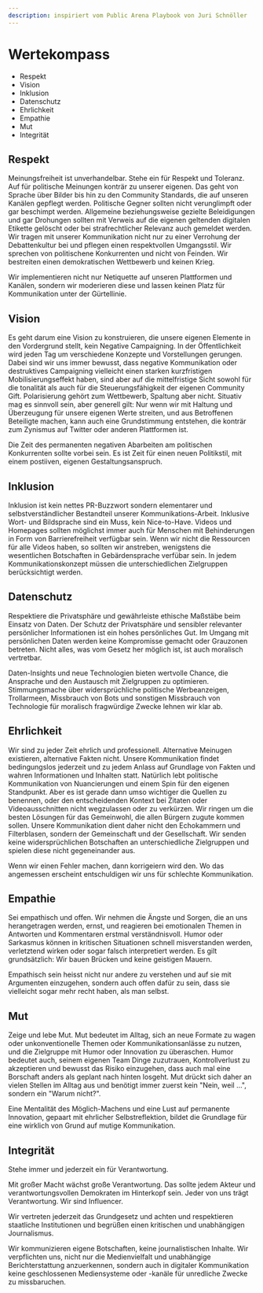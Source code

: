 ```yaml
---
description: inspiriert vom Public Arena Playbook von Juri Schnöller
---
```


# Wertekompass

* Respekt
* Vision
* Inklusion
* Datenschutz
* Ehrlichkeit
* Empathie
* Mut 
* Integrität

## Respekt

Meinungsfreiheit ist unverhandelbar. Stehe ein für Respekt und Toleranz. Auf für politische Meinungen konträr zu unserer eigenen. Das geht von Sprache über Bilder bis hin zu den Community Standards, die auf unseren Kanälen gepflegt werden. Politische Gegner sollten nicht verunglimpft oder gar beschimpt werden. Allgemeine beziehungsweise gezielte Beleidigungen und gar Drohungen sollten mit Verweis auf die eigenen geltenden digitalen Etikette gelöscht oder bei strafrechtlicher Relevanz auch gemeldet werden. Wir tragen mit unserer Kommunikation nicht nur zu einer Verrohung der Debattenkultur bei und pflegen einen respektvollen Umgangsstil. Wir sprechen von politischene Konkurrenten und nicht von Feinden. Wir bestreiten einen demokratischen Wettbewerb und keinen Krieg.

Wir implementieren nicht nur Netiquette auf unseren Plattformen und Kanälen, sondern wir moderieren diese und lassen keinen Platz für Kommunikation unter der Gürtellinie. 

## Vision

Es geht darum eine Vision zu konstruieren, die unsere eigenen Elemente in den Vordergrund stellt, kein Negative Campaigning. In der Öffentlichkeit wird jeden Tag um verschiedene Konzepte und Vorstellungen gerungen. Dabei sind wir uns immer bewusst, dass negative Kommunikation oder destruktives Campaigning vielleicht einen starken kurzfristigen Mobilisierungseffekt haben, sind aber auf die mittelfristige Sicht sowohl für die tonalität als auch für die Steuerungsfähigkeit der eigenen Community Gift. Polarisierung gehört zum Wettbewerb, Spaltung aber nicht. Situativ mag es sinnvoll sein, aber generell gilt: Nur wenn wir mit Haltung und Überzeugung für unsere eigenen Werte streiten, und aus Betroffenen Beteiligte machen, kann auch eine Grundstimmung entstehen, die konträr zum Zynismus auf Twitter oder anderen Plattformen ist. 

Die Zeit des permanenten negativen Abarbeiten am politischen Konkurrenten sollte vorbei sein. Es ist Zeit für einen neuen Politikstil, mit einem postiiven, eigenen Gestaltungsanspruch. 

## Inklusion

Inklusion ist kein nettes PR-Buzzwort sondern elementarer und selbstverständlicher Bestandteil unserer Kommunikations-Arbeit. Inklusive Wort- und Bildsprache sind ein Muss, kein Nice-to-Have. Videos und Homepages sollten möglichst immer auch für Menschen mit Behinderungen in Form von Barrierefreiheit verfügbar sein. Wenn wir nicht die Ressourcen für alle Videos haben, so sollten wir anstreben, wenigstens die wesentlichen Botschaften in Gebärdensprache verfübar sein. In jedem Kommunikationskonzept müssen die unterschiedlichen Zielgruppen berücksichtigt werden. 

## Datenschutz

Respektiere die Privatsphäre und gewährleiste ethische Maßstäbe beim Einsatz von Daten. Der Schutz der Privatsphäre und sensibler relevanter persönlicher Informationen ist ein hohes persönliches Gut. Im Umgang mit persönlichen Daten werden keine Kompromisse gemacht oder Grauzonen betreten. Nicht alles, was vom Gesetz her möglich ist, ist auch moralisch vertretbar. 

Daten-Insights und neue Technologien bieten wertvolle Chance, die Ansprache und den Austausch mit Zielgruppen zu optimieren. Stimmungsmache über widersprüchliche politische Werbeanzeigen, Trollarmeen, Missbrauch von Bots und sonstigen Missbrauch von Technologie für moralisch fragwürdige Zwecke lehnen wir klar ab. 

## Ehrlichkeit

Wir sind zu jeder Zeit ehrlich und professionell. Alternative Meinugen existieren, alternative Fakten nicht. Unsere Kommunikation findet bedingungslos jederzeit und zu jedem Anlass auf Grundlage von Fakten und wahren Informationen und Inhalten statt. Natürlich lebt politische Kommunikation von Nuancierungen und einem Spin für den eigenen Standpunkt. Aber es ist gerade dann umso wichtiger die Quellen zu benennen, oder den entscheidenden Kontext bei Zitaten oder Videoausschnitten nicht wegzulassen oder zu verkürzen. Wir ringen um die besten Lösungen für das Gemeinwohl, die allen Bürgern zugute kommen sollen. Unsere Kommunikation dient daher nicht den Echokammern und Filterblasen, sondern der Gemeinschaft und der Gesellschaft. Wir senden keine widersprüchlichen Botschaften an unterschiedliche Zielgruppen und spielen diese nicht gegeneinander aus. 

Wenn wir einen Fehler machen, dann korrigeiern wird den. Wo das angemessen erscheint entschuldigen wir uns für schlechte Kommunikation.

## Empathie

Sei empathisch und offen. Wir nehmen die Ängste und Sorgen, die an uns herangetragen werden, ernst, und reagieren bei emotionalen Themen in Antworten und Kommentaren erstmal verständnisvoll. Humor oder Sarkasmus können in kritischen Situationen schnell misverstanden werden, verletztend wirken oder sogar falsch interpretiert werden. Es gilt grundsätzlich: Wir bauen Brücken und keine geistigen Mauern. 

Empathisch sein heisst nicht nur andere zu verstehen und auf sie mit Argumenten einzugehen, sondern auch offen dafür zu sein, dass sie vielleicht sogar mehr recht haben, als man selbst. 

## Mut

Zeige und lebe Mut. Mut bedeutet im Alltag, sich an neue Formate zu wagen oder unkonventionelle Themen oder Kommunikationsanlässe zu nutzen, und die Zielgruppe mit Humor oder Innovation zu überaschen. Humor bedeutet auch, seinem eigenen Team Dinge zuzutrauen, Kontrollverlust zu akzeptieren und bewusst das Risiko einzugehen, dass auch mal eine Borschaft anders als geplant nach hinten losgeht. Mut drückt sich daher an vielen Stellen im Alltag aus und benötigt immer zuerst kein "Nein, weil ...", sondern ein "Warum nicht?". 

Eine Mentalität des Möglich-Machens und eine Lust auf permanente Innovation, gepaart mit ehrlicher Selbstreflektion, bildet die Grundlage für eine wirklich von Grund auf mutige Kommunikation. 

## Integrität

Stehe immer und jederzeit ein für Verantwortung. 

Mit großer Macht wächst große Verantwortung. Das sollte jedem Akteur und verantwortungsvollen Demokraten im Hinterkopf sein. Jeder von uns trägt Verantwortung. Wir sind Influencer. 

Wir vertreten jederzeit das Grundgesetz und achten und respektieren staatliche Institutionen und begrüßen einen kritischen und unabhängigen Journalismus. 

Wir kommunizieren eigene Botschaften, keine journalistischen Inhalte. Wir verpflichten uns, nicht nur die Medienvielfalt und unabhängige Berichterstattung anzuerkennen, sondern auch in digitaler Kommunikation keine geschlossenen Mediensysteme oder -kanäle für unredliche Zwecke zu missbaruchen.


